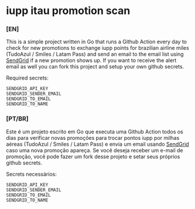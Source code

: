 # iupp itau promotion scan
### [EN]
This is a simple project written in Go that runs a Github Action every day to check for new promotions to exchange iupp points for brazilian airline miles (TudoAzul / Smiles / Latam Pass) and send an email to the email list using [SendGrid](https://sendgrid.com/) if a new promotion shows up.
If you want to receive the alert email as well you can fork this project and setup your own github secrets.

Required secrets:
```
SENDGRID_API_KEY
SENDGRID_SENDER_EMAIL
SENDGRID_TO_EMAIL
SENDGRID_TO_NAME
```

### [PT/BR]
Este é um projeto escrito em Go que executa uma Github Action todos os dias para verificar novas promoções para trocar pontos iupp por milhas aéreas (TudoAzul / Smiles / Latam Pass) e envia um email usando [SendGrid](https://sendgrid.com/) caso uma nova promoção apareça.
Se você deseja receber um e-mail de promoção, você pode fazer um fork desse projeto e setar seus próprios github secrets.

Secrets necessários:
```
SENDGRID_API_KEY
SENDGRID_SENDER_EMAIL
SENDGRID_TO_EMAIL
SENDGRID_TO_NAME
```
